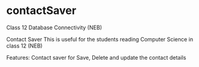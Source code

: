 # contactSaver

Class 12 Database Connectivity (NEB)

Contact Saver This is useful for the students reading Computer Science in class 12 (NEB)

Features: Contact saver for Save, Delete and update the contact details
